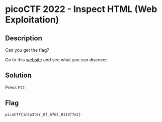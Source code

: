 # picoCTF 2022 - Inspect HTML (Web Exploitation)

## Description

Can you get the flag?

Go to this [website](http://saturn.picoctf.net:49386/) and see what you can discover.

## Solution

Press `F12`.

## Flag

`picoCTF{1n5p3t0r_0f_h7ml_8113f7e2}`
